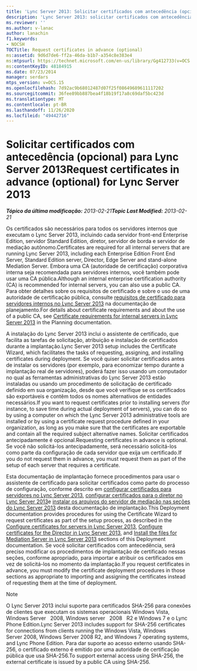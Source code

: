 ```yaml
---
title: 'Lync Server 2013: Solicitar certificados com antecedência (opcional)'
description: 'Lync Server 2013: solicitar certificados com antecedência (opcional).'
ms.reviewer: ''
ms.author: v-lanac
author: lanachin
f1.keywords:
- NOCSH
TOCTitle: Request certificates in advance (optional)
ms:assetid: 9d6d7de6-ff2a-46da-b1b7-a354c8e383e4
ms:mtpsurl: https://technet.microsoft.com/en-us/library/Gg412733(v=OCS.15)
ms:contentKeyID: 48184915
ms.date: 07/23/2014
manager: serdars
mtps_version: v=OCS.15
ms.openlocfilehash: 7d92ac9b68012487d07f25f08649689611117202
ms.sourcegitcommit: 36fee89bb887bea4f18b19f17a8c69daf5bc423d
ms.translationtype: MT
ms.contentlocale: pt-BR
ms.lasthandoff: 11/26/2020
ms.locfileid: "49442716"
---
```

# <a name="request-certificates-in-advance-optional-for-lync-server-2013"></a><span data-ttu-id="38271-103">Solicitar certificados com antecedência (opcional) para Lync Server 2013</span><span class="sxs-lookup"><span data-stu-id="38271-103">Request certificates in advance (optional) for Lync Server 2013</span></span>

<div data-xmlns="http://www.w3.org/1999/xhtml">

<div class="topic" data-xmlns="http://www.w3.org/1999/xhtml" data-msxsl="urn:schemas-microsoft-com:xslt" data-cs="https://msdn.microsoft.com/">

<div data-asp="https://msdn2.microsoft.com/asp">



</div>

<div id="mainSection">

<div id="mainBody"><span data-ttu-id="38271-104">

<span> </span></span><span class="sxs-lookup"><span data-stu-id="38271-104">

<span> </span></span></span>

<span data-ttu-id="38271-105">_**Tópico da última modificação:** 2013-02-21_</span><span class="sxs-lookup"><span data-stu-id="38271-105">_**Topic Last Modified:** 2013-02-21_</span></span>

<span data-ttu-id="38271-106">Os certificados são necessários para todos os servidores internos que executam o Lync Server 2013, incluindo cada servidor front-end Enterprise Edition, servidor Standard Edition, diretor, servidor de borda e servidor de mediação autônomo.</span><span class="sxs-lookup"><span data-stu-id="38271-106">Certificates are required for all internal servers that are running Lync Server 2013, including each Enterprise Edition Front End Server, Standard Edition server, Director, Edge Server and stand-alone Mediation Server.</span></span> <span data-ttu-id="38271-107">Embora uma CA (autoridade de certificação) corporativa interna seja recomendada para servidores internos, você também pode usar uma CA pública.</span><span class="sxs-lookup"><span data-stu-id="38271-107">Although an internal enterprise certification authority (CA) is recommended for internal servers, you can also use a public CA.</span></span> <span data-ttu-id="38271-108">Para obter detalhes sobre os requisitos de certificado e sobre o uso de uma autoridade de certificação pública, consulte [requisitos de certificado para servidores internos no Lync Server 2013](lync-server-2013-certificate-requirements-for-internal-servers.md) na documentação de planejamento.</span><span class="sxs-lookup"><span data-stu-id="38271-108">For details about certificate requirements and about the use of a public CA, see [Certificate requirements for internal servers in Lync Server 2013](lync-server-2013-certificate-requirements-for-internal-servers.md) in the Planning documentation.</span></span>

<span data-ttu-id="38271-109">A instalação do Lync Server 2013 inclui o assistente de certificado, que facilita as tarefas de solicitação, atribuição e instalação de certificados durante a implantação.</span><span class="sxs-lookup"><span data-stu-id="38271-109">Lync Server 2013 setup includes the Certificate Wizard, which facilitates the tasks of requesting, assigning, and installing certificates during deployment.</span></span> <span data-ttu-id="38271-110">Se você quiser solicitar certificados antes de instalar os servidores (por exemplo, para economizar tempo durante a implantação real de servidores), poderá fazer isso usando um computador no qual as ferramentas administrativas do Lync Server 2013 estão instaladas ou usando um procedimento de solicitação de certificado definido em sua organização, desde que você verifique se os certificados são exportáveis e contêm todos os nomes alternativos de entidades necessários.</span><span class="sxs-lookup"><span data-stu-id="38271-110">If you want to request certificates prior to installing servers (for instance, to save time during actual deployment of servers), you can do so by using a computer on which the Lync Server 2013 administrative tools are installed or by using a certificate request procedure defined in your organization, as long as you make sure that the certificates are exportable and contain all the required subject alternative names.</span></span> <span data-ttu-id="38271-111">Solicitar certificados antecipadamente é opcional.</span><span class="sxs-lookup"><span data-stu-id="38271-111">Requesting certificates in advance is optional.</span></span> <span data-ttu-id="38271-112">Se você não solicitá-los antecipadamente, será necessário solicitá-los como parte da configuração de cada servidor que exija um certificado.</span><span class="sxs-lookup"><span data-stu-id="38271-112">If you do not request them in advance, you must request them as part of the setup of each server that requires a certificate.</span></span>

<span data-ttu-id="38271-113">Esta documentação de implantação fornece procedimentos para usar o assistente de certificado para solicitar certificados como parte do processo de configuração, conforme descrito em [configurar certificados para servidores no Lync Server 2013](lync-server-2013-configure-certificates-for-servers.md), [configurar certificados para o diretor no Lync Server 2013](lync-server-2013-configure-certificates-for-the-director.md)e [instalar os arquivos do servidor de mediação nas seções do Lync Server 2013](lync-server-2013-install-the-files-for-mediation-server.md) desta documentação de implantação.</span><span class="sxs-lookup"><span data-stu-id="38271-113">This Deployment documentation provides procedures for using the Certificate Wizard to request certificates as part of the setup process, as described in the [Configure certificates for servers in Lync Server 2013](lync-server-2013-configure-certificates-for-servers.md), [Configure certificates for the Director in Lync Server 2013](lync-server-2013-configure-certificates-for-the-director.md), and [Install the files for Mediation Server in Lync Server 2013](lync-server-2013-install-the-files-for-mediation-server.md) sections of this Deployment documentation.</span></span> <span data-ttu-id="38271-114">Se você solicitar certificados com antecedência, será preciso modificar os procedimentos de implantação de certificado nessas seções, conforme apropriado, para importar e atribuir os certificados em vez de solicitá-los no momento da implantação.</span><span class="sxs-lookup"><span data-stu-id="38271-114">If you request certificates in advance, you must modify the certificate deployment procedures in those sections as appropriate to importing and assigning the certificates instead of requesting them at the time of deployment.</span></span>

<div>


> [!NOTE]  
> <span data-ttu-id="38271-115">O Lync Server 2013 inclui suporte para certificados SHA-256 para conexões de clientes que executam os sistemas operacionais Windows Vista, Windows Server &nbsp; 2008, Windows server &nbsp; 2008 &nbsp; R2 e Windows 7 e o Lync Phone Edition.</span><span class="sxs-lookup"><span data-stu-id="38271-115">Lync Server 2013 includes support for SHA-256 certificates for connections from clients running the Windows Vista, Windows Server&nbsp;2008, Windows Server&nbsp;2008&nbsp;R2, and Windows 7 operating systems, and Lync Phone Edition.</span></span> <span data-ttu-id="38271-116">Para dar suporte ao acesso externo usando SHA-256, o certificado externo é emitido por uma autoridade de certificação pública que usa SHA-256.</span><span class="sxs-lookup"><span data-stu-id="38271-116">To support external access using SHA-256, the external certificate is issued by a public CA using SHA-256.</span></span>



<span data-ttu-id="38271-117"></div>

</div>

<span> </span>

</div>

</div>

</span><span class="sxs-lookup"><span data-stu-id="38271-117"></div>

</div>

<span> </span>

</div>

</div>

</span></span></div>

